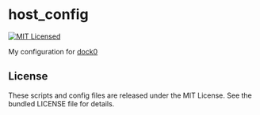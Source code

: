 host_config
========

[![MIT Licensed](http://img.shields.io/badge/license-MIT-green.svg)](https://tldrlegal.com/license/mit-license)

My configuration for [dock0](https://github.com/akerl/dock0)

## License

These scripts and config files are released under the MIT License. See the bundled LICENSE file for details.

